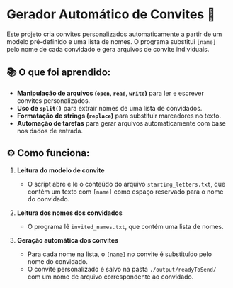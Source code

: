 # Gerador Automático de Convites 🎉

Este projeto cria convites personalizados automaticamente a partir de um modelo pré-definido e uma lista de nomes. O programa substitui `[name]` pelo nome de cada convidado e gera arquivos de convite individuais.

## 📚 O que foi aprendido:
- **Manipulação de arquivos (`open`, `read`, `write`)** para ler e escrever convites personalizados.
- **Uso de `split()`** para extrair nomes de uma lista de convidados.
- **Formatação de strings (`replace`)** para substituir marcadores no texto.
- **Automação de tarefas** para gerar arquivos automaticamente com base nos dados de entrada.

## ⚙️ Como funciona:
1. **Leitura do modelo de convite**  
   - O script abre e lê o conteúdo do arquivo `starting_letters.txt`, que contém um texto com `[name]` como espaço reservado para o nome do convidado.

2. **Leitura dos nomes dos convidados**  
   - O programa lê `invited_names.txt`, que contém uma lista de nomes.

3. **Geração automática dos convites**  
   - Para cada nome na lista, o `[name]` no convite é substituído pelo nome do convidado.
   - O convite personalizado é salvo na pasta `./output/readyToSend/` com um nome de arquivo correspondente ao convidado.